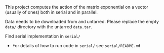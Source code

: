 This project computes the action of the matrix exponential on a vector (usually of ones) both in serial and in parallel.

Data needs to be downloaded from and untarred. Please replace the empty ```data/``` directory with the untarred ```data.tar```.

Find serial implementation in ```serial/``` 
- For details of how to run code in ```serial/``` see ```serial/README.md```
